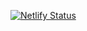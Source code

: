[![Netlify Status](https://api.netlify.com/api/v1/badges/f2f407da-f45c-4390-9f61-53cf14d17974/deploy-status)](https://app.netlify.com/sites/gracious-varahamihira-35ff13/deploys)
